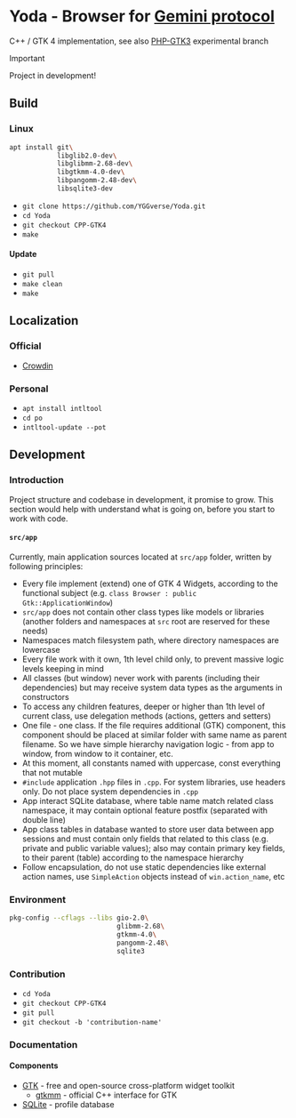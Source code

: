 # Yoda - Browser for [Gemini protocol](https://geminiprotocol.net)

C++ / GTK 4 implementation, see also [PHP-GTK3](https://github.com/YGGverse/Yoda/tree/PHP-GTK3) experimental branch

> [!IMPORTANT]
> Project in development!
>

## Build

### Linux

``` bash
apt install git\
            libglib2.0-dev\
            libglibmm-2.68-dev\
            libgtkmm-4.0-dev\
            libpangomm-2.48-dev\
            libsqlite3-dev
```

* `git clone https://github.com/YGGverse/Yoda.git`
* `cd Yoda`
* `git checkout CPP-GTK4`
* `make`

#### Update

* `git pull`
* `make clean`
* `make`

## Localization

### Official

 * [Crowdin](https://crowdin.com/project/yoda-browser)

### Personal

* `apt install intltool`
* `cd po`
* `intltool-update --pot`

## Development

### Introduction

Project structure and codebase in development, it promise to grow. This section would help with understand what is going on, before you start to work with code.

#### `src/app`

Currently, main application sources located at `src/app` folder, written by following principles:

* Every file implement (extend) one of GTK 4 Widgets, according to the functional subject (e.g. `class Browser : public Gtk::ApplicationWindow`)
* `src/app` does not contain other class types like models or libraries (another folders and namespaces at `src` root are reserved for these needs)
* Namespaces match filesystem path, where directory namespaces are lowercase
* Every file work with it own, 1th level child only, to prevent massive logic levels keeping in mind
* All classes (but window) never work with parents (including their dependencies) but may receive system data types as the arguments in constructors
* To access any children features, deeper or higher than 1th level of current class, use delegation methods (actions, getters and setters)
* One file - one class. If the file requires additional (GTK) component, this component should be placed at similar folder with same name as parent filename. So we have simple hierarchy navigation logic - from app to window, from window to it container, etc.
* At this moment, all constants named with uppercase, const everything that not mutable
* `#include` application `.hpp` files in `.cpp`. For system libraries, use headers only. Do not place system dependencies in `.cpp`
* App interact SQLite database, where table name match related class namespace, it may contain optional feature postfix (separated with double line)
* App class tables in database wanted to store user data between app sessions and must contain only fields that related to this class (e.g. private and public variable values); also may contain primary key fields, to their parent (table) according to the namespace hierarchy
* Follow encapsulation, do not use static dependencies like external action names, use `SimpleAction` objects instead of `win.action_name`, etc

### Environment

``` bash
pkg-config --cflags --libs gio-2.0\
                           glibmm-2.68\
                           gtkmm-4.0\
                           pangomm-2.48\
                           sqlite3
```

### Contribution

* `cd Yoda`
* `git checkout CPP-GTK4`
* `git pull`
* `git checkout -b 'contribution-name'`

### Documentation

#### Components

* [GTK](https://gtk.org) - free and open-source cross-platform widget toolkit
  * [gtkmm](https://gtkmm.org) - official C++ interface for GTK
* [SQLite](https://sqlite.org) - profile database